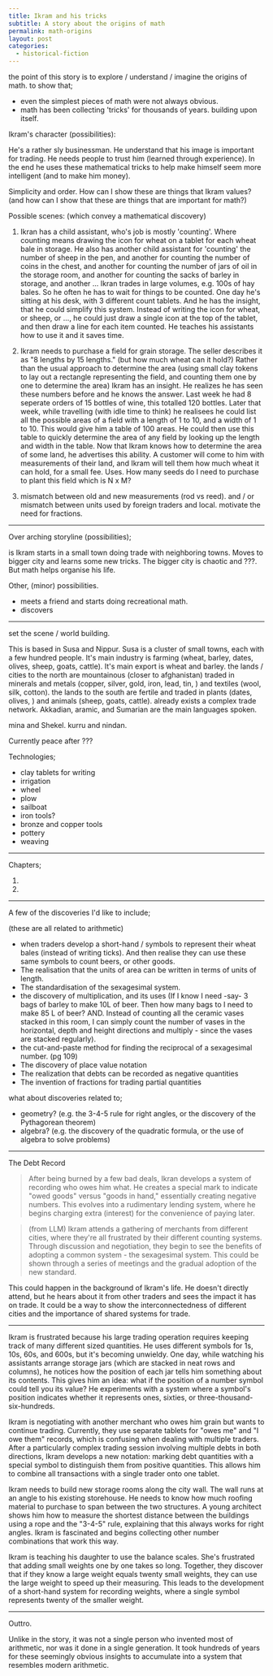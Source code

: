 ```yaml
---
title: Ikram and his tricks
subtitle: A story about the origins of math
permalink: math-origins
layout: post
categories: 
  - historical-fiction
---
```


<!-- A short story that follows a trader. The story starts before the development of any math / arithmetic and we would get to see the issues that come with no math (spending lots of time counting, getting counts wrong, ...?). The accountant would invent some of their own tricks, and learn some from other accountants (in different cities). -->

the point of this story is to explore / understand / imagine the origins of math. 
to show that;
- even the simplest pieces of math were not always obvious.
- math has been collecting 'tricks' for thousands of years. building upon itself.


Ikram's character (possibilities):

He's a rather sly businessman. He understand that his image is important for trading. He needs people to trust him (learned through experience).
In the end he uses these mathematical tricks to help make himself seem more intelligent (and to make him money).

Simplicity and order. How can I show these are things that Ikram values? 
(and how can I show that these are things that are important for math?)

Possible scenes:
(which convey a mathematical discovery)

1. Ikran has a child assistant, who's job is mostly 'counting'. Where counting means drawing the icon for wheat on a tablet for each wheat bale in storage. He also has another child assistant for 'counting' the number of sheep in the pen, and another for counting the number of coins in the chest, and another for counting the number of jars of oil in the storage room, and another for counting the sacks of barley in storage, and another ...
Ikran trades in large volumes, e.g. 100s of hay bales. So he often he has to wait for things to be counted.
One day he's sitting at his desk, with 3 different count tablets. And he has the insight, that he could simplify this system. Instead of writing the icon for wheat, or sheep, or ..., he could just draw a single icon at the top of the tablet, and then draw a line for each item counted. He teaches his assistants how to use it and it saves time.

2. Ikram needs to purchase a field for grain storage. The seller describes it as "8 lengths by 15 lengths." (but how much wheat can it hold?)
Rather than the usual approach to determine the area (using small clay tokens to lay out a rectangle representing the field, and counting them one by one to determine the area) Ikram has an insight. He realizes he has seen these numbers before and he knows the answer. Last week he had 8 seperate orders of 15 bottles of wine, this totalled 120 bottles.
Later that week, while travelling (with idle time to think) he realisees he could list all the possible areas of a field with a length of 1 to 10, and a width of 1 to 10. This would give him a table of 100 areas. He could then use this table to quickly determine the area of any field by looking up the length and width in the table.
Now that Ikram knows how to determine the area of some land, he advertises this ability. A customer will come to him with measurements of their land, and Ikram will tell them how much wheat it can hold, for a small fee.
Uses. How many seeds do I need to purchase to plant this field which is N x M?


3. mismatch between old and new measurements (rod vs reed). and / or mismatch between units used by foreign traders and local. motivate the need for fractions. 


***


Over arching storyline (possibilities);

is Ikram starts in a small town doing trade with neighboring towns. Moves to bigger city and learns some new tricks.
The bigger city is chaotic and ???. But math helps organise his life.

Other, (minor) possibilities.

- meets a friend and starts doing recreational math.
- discovers 



***

set the scene / world building. 

This is based in Susa and Nippur.
Susa is a cluster of small towns, each with a few hundred people. It's main industry is farming (wheat, barley, dates, olives, sheep, goats, cattle). It's main export is wheat and barley.
the lands / cities to the north are mountainous (closer to afghanistan) traded in minerals and metals (copper, silver, gold, iron, lead, tin, ) and textiles (wool, silk, cotton).
the lands to the south are fertile and traded in plants (dates, olives, ) and animals (sheep, goats, cattle).
already exists a complex trade network.
Akkadian, aramic, and Sumarian are the main languages spoken.

mina and Shekel.
kurru and nindan.

Currently peace after ???

Technologies;
- clay tablets for writing
- irrigation
- wheel
- plow
- sailboat
- iron tools?
- bronze and copper tools
- pottery
- weaving

***

Chapters;

1. 

2. 

***


A few of the discoveries I'd like to include;

(these are all related to arithmetic)
- when traders develop a short-hand / symbols to represent their wheat bales (instead of writing ticks). And then realise they can use these same symbols to count beers, or other goods.
- The realisation that the units of area can be written in terms of units of length. 
- The standardisation of the sexagesimal system.
- the discovery of multiplication, and its uses (If I know I need -say- 3 bags of barley to make 10L of beer. Then how many bags to I need to make 85 L of beer? AND. Instead of counting all the ceramic vases stacked in this room, I can simply count the number of vases in the horizontal, depth and height directions and multiply - since the vases are stacked regularly).
- the cut-and-paste method for finding the reciprocal of a sexagesimal number. (pg 109)
- The discovery of place value notation
- The realization that debts can be recorded as negative quantities
- The invention of fractions for trading partial quantities

what about discoveries related to;
- geometry? (e.g. the 3-4-5 rule for right angles, or the discovery of the Pythagorean theorem)
- algebra? (e.g. the discovery of the quadratic formula, or the use of algebra to solve problems)

***


The Debt Record

> After being burned by a few bad deals, Ikran develops a system of recording who owes him what. He creates a special mark to indicate "owed goods" versus "goods in hand," essentially creating negative numbers. This evolves into a rudimentary lending system, where he begins charging extra (interest) for the convenience of paying later.


> (from LLM) Ikram attends a gathering of merchants from different cities, where they're all frustrated by their different counting systems. Through discussion and negotiation, they begin to see the benefits of adopting a common system - the sexagesimal system. This could be shown through a series of meetings and the gradual adoption of the new standard.

This could happen in the background of Ikram's life. He doesn't directly attend, but he hears about it from other traders and sees the impact it has on trade. It could be a way to show the interconnectedness of different cities and the importance of shared systems for trade.


***

Ikram is frustrated because his large trading operation requires keeping track of many different sized quantities. He uses different symbols for 1s, 10s, 60s, and 600s, but it's becoming unwieldy. One day, while watching his assistants arrange storage jars (which are stacked in neat rows and columns), he notices how the position of each jar tells him something about its contents. This gives him an idea: what if the position of a number symbol could tell you its value? He experiments with a system where a symbol's position indicates whether it represents ones, sixties, or three-thousand-six-hundreds.

Ikram is negotiating with another merchant who owes him grain but wants to continue trading. Currently, they use separate tablets for "owes me" and "I owe them" records, which is confusing when dealing with multiple traders. After a particularly complex trading session involving multiple debts in both directions, Ikram develops a new notation: marking debt quantities with a special symbol to distinguish them from positive quantities. This allows him to combine all transactions with a single trader onto one tablet.

Ikram needs to build new storage rooms along the city wall. The wall runs at an angle to his existing storehouse. He needs to know how much roofing material to purchase to span between the two structures. A young architect shows him how to measure the shortest distance between the buildings using a rope and the "3-4-5" rule, explaining that this always works for right angles. Ikram is fascinated and begins collecting other number combinations that work this way.

Ikram is teaching his daughter to use the balance scales. She's frustrated that adding small weights one by one takes so long. Together, they discover that if they know a large weight equals twenty small weights, they can use the large weight to speed up their measuring.
This leads to the development of a short-hand system for recording weights, where a single symbol represents twenty of the smaller weight.


***


Outtro.

Unlike in the story, it was not a single person who invented most of arithmetic, nor was it done in a single generation.
It took hundreds of years for these seemingly obvious insights to accumulate into a system that resembles modern arithmetic.